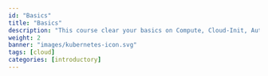 ```yaml
---
id: "Basics"
title: "Basics"
description: "This course clear your basics on Compute, Cloud-Init, Automation, Scaling, Traffic, Storage, Backup"
weight: 2
banner: "images/kubernetes-icon.svg"
tags: [cloud]
categories: [introductory]
---
```

